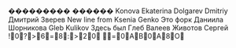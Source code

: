��������� ������
Konova Ekaterina
Dolgarev Dmitriy
Дмитрий Зверев
New line from Ksenia Genko 
Это форк Даниила Шорникова
Gleb Kulikov
Здесь был Глеб Валеев
Животов Сергей
!0?>6=8:>20  =0AB0A8O 
 